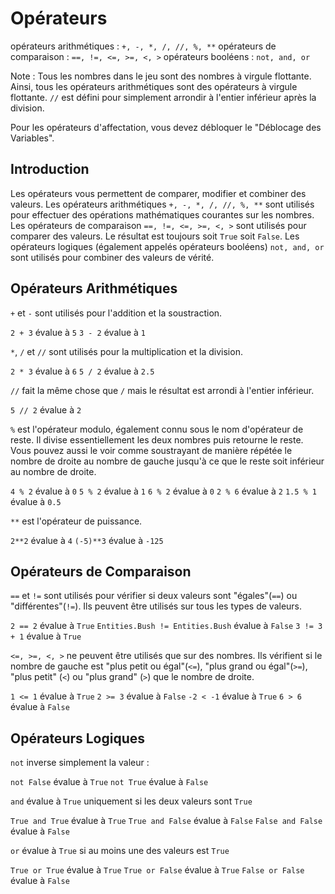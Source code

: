 # Opérateurs
opérateurs arithmétiques : `+, -, *, /, //, %, **`
opérateurs de comparaison : `==, !=, <=, >=, <, >`
opérateurs booléens : `not, and, or`

Note : Tous les nombres dans le jeu sont des nombres à virgule flottante. Ainsi, tous les opérateurs arithmétiques sont des opérateurs à virgule flottante. `//` est défini pour simplement arrondir à l'entier inférieur après la division.

Pour les opérateurs d'affectation, vous devez débloquer le "Déblocage des Variables".

## Introduction
Les opérateurs vous permettent de comparer, modifier et combiner des valeurs. Les opérateurs arithmétiques `+, -, *, /, //, %, **` sont utilisés pour effectuer des opérations mathématiques courantes sur les nombres. Les opérateurs de comparaison `==, !=, <=, >=, <, >` sont utilisés pour comparer des valeurs. Le résultat est toujours soit `True` soit `False`. Les opérateurs logiques (également appelés opérateurs booléens) `not, and, or` sont utilisés pour combiner des valeurs de vérité.

## Opérateurs Arithmétiques
`+` et `-` sont utilisés pour l'addition et la soustraction.

`2 + 3` évalue à `5`
`3 - 2` évalue à `1`

`*`, `/` et `//` sont utilisés pour la multiplication et la division.

`2 * 3` évalue à `6`
`5 / 2` évalue à `2.5`

`//` fait la même chose que `/` mais le résultat est arrondi à l'entier inférieur.

`5 // 2` évalue à `2`

`%` est l'opérateur modulo, également connu sous le nom d'opérateur de reste. Il divise essentiellement les deux nombres puis retourne le reste. Vous pouvez aussi le voir comme soustrayant de manière répétée le nombre de droite au nombre de gauche jusqu'à ce que le reste soit inférieur au nombre de droite.

`4 % 2` évalue à `0`
`5 % 2` évalue à `1`
`6 % 2` évalue à `0`
`2 % 6` évalue à `2`
`1.5 % 1` évalue à `0.5`

`**` est l'opérateur de puissance.

`2**2` évalue à `4`
`(-5)**3` évalue à `-125`

## Opérateurs de Comparaison
`==` et `!=` sont utilisés pour vérifier si deux valeurs sont "égales"(`==`) ou "différentes"(`!=`). Ils peuvent être utilisés sur tous les types de valeurs.

`2 == 2` évalue à `True`
`Entities.Bush != Entities.Bush` évalue à `False`
`3 != 3 + 1` évalue à `True`

`<=, >=, <, >` ne peuvent être utilisés que sur des nombres. Ils vérifient si le nombre de gauche est "plus petit ou égal"(`<=`), "plus grand ou égal"(`>=`), "plus petit" (`<`) ou "plus grand" (`>`) que le nombre de droite.

`1 <= 1` évalue à `True`
`2 >= 3` évalue à `False`
`-2 < -1` évalue à `True`
`6 > 6` évalue à `False`

## Opérateurs Logiques
`not` inverse simplement la valeur :

`not False` évalue à `True`
`not True` évalue à `False`

`and` évalue à `True` uniquement si les deux valeurs sont `True`

`True and True` évalue à `True`
`True and False` évalue à `False`
`False and False` évalue à `False`

`or` évalue à `True` si au moins une des valeurs est `True`

`True or True` évalue à `True`
`True or False` évalue à `True`
`False or False` évalue à `False`